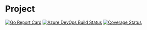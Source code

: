 # Project

[![Go Report Card](https://goreportcard.com/badge/decentralized-cloud/project)](https://goreportcard.com/report/decentralized-cloud/project)
[![Azure DevOps Build Status](https://dev.azure.com/EdgeCloud/Project/_apis/build/status/decentralized-cloud.Project?branchName=main)](https://dev.azure.com/EdgeCloud/Project/_build/latest?definitionId=12&branchName=main)
[![Coverage Status](https://coveralls.io/repos/decentralized-cloud/project/badge.svg?branch=HEAD&service=github)](https://coveralls.io/github/decentralized-cloud/project?branch=HEAD)

